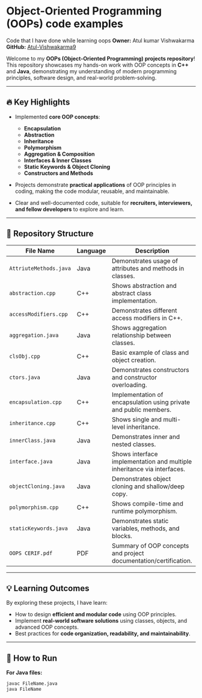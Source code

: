 # Object-Oriented Programming (OOPs) code examples
Code that I have done while learning oops
**Owner:** Atul kumar Vishwakarma  
**GitHub:** [Atul-Vishwakarma9](https://github.com/Atul-Vishwakarma9/Oops)  

Welcome to my **OOPs (Object-Oriented Programming) projects repository**! This repository showcases my hands-on work with OOP concepts in **C++** and **Java**, demonstrating my understanding of modern programming principles, software design, and real-world problem-solving.

---

## 🔥 Key Highlights

- Implemented **core OOP concepts**:
  - **Encapsulation**
  - **Abstraction**
  - **Inheritance**
  - **Polymorphism**
  - **Aggregation & Composition**
  - **Interfaces & Inner Classes**
  - **Static Keywords & Object Cloning**
  - **Constructors and Methods**

- Projects demonstrate **practical applications** of OOP principles in coding, making the code modular, reusable, and maintainable.

- Clear and well-documented code, suitable for **recruiters, interviewers, and fellow developers** to explore and learn.

---

## 📂 Repository Structure

| File Name | Language | Description |
|-----------|---------|-------------|
| `AttriuteMethods.java` | Java | Demonstrates usage of attributes and methods in classes. |
| `abstraction.cpp` | C++ | Shows abstraction and abstract class implementation. |
| `accessModifiers.cpp` | C++ | Demonstrates different access modifiers in C++. |
| `aggregation.java` | Java | Shows aggregation relationship between classes. |
| `clsObj.cpp` | C++ | Basic example of class and object creation. |
| `ctors.java` | Java | Demonstrates constructors and constructor overloading. |
| `encapsulation.cpp` | C++ | Implementation of encapsulation using private and public members. |
| `inheritance.cpp` | C++ | Shows single and multi-level inheritance. |
| `innerClass.java` | Java | Demonstrates inner and nested classes. |
| `interface.java` | Java | Shows interface implementation and multiple inheritance via interfaces. |
| `objectCloning.java` | Java | Demonstrates object cloning and shallow/deep copy. |
| `polymorphism.cpp` | C++ | Shows compile-time and runtime polymorphism. |
| `staticKeywords.java` | Java | Demonstrates static variables, methods, and blocks. |
| `OOPS CERIF.pdf` | PDF | Summary of OOP concepts and project documentation/certification. |

---

## 💡 Learning Outcomes

By exploring these projects, I have learn:

- How to design **efficient and modular code** using OOP principles.  
- Implement **real-world software solutions** using classes, objects, and advanced OOP concepts.  
- Best practices for **code organization, readability, and maintainability**.  

---

## 🚀 How to Run

**For Java files:**  
```bash
javac FileName.java
java FileName

